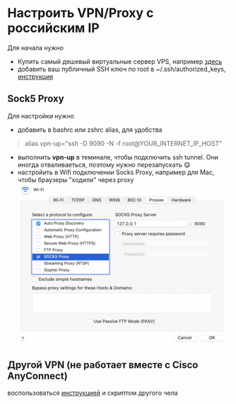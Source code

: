 # Настроить VPN/Proxy c российским IP


Для начала нужно
- Купить самый дешевый виртуальные сервер VPS, например [здесь](https://ruvds.com/ru-rub)
- добавить ваш публичный SSH ключ по root в ~/.ssh/authorized_keys, [инструкция](https://www.digitalocean.com/community/tutorials/how-to-configure-ssh-key-based-authentication-on-a-linux-server)


## Sock5 Proxy
Для настройки нужно
- добавить в bashrc или zshrc alias, для удобства
> alias vpn-up="ssh -D 9090 -N -f  root@YOUR_INTERNET_IP_HOST"
- выполнить **vpn-up** в теминале, чтобы подключить ssh tunnel. Они иногда отваливаеться, поэтому нужно перезапускать :yum:
- настройить в Wifi подключении Socks Proxy, например для Mac, чтобы браузеры "ходили" через proxy 
![image info](https://github.com/poncheg/vpn/blob/main/Mac_network_settings.png)


## Другой VPN (не работает вместе с Cisco AnyConnect)
воспользоваться [инструкцией](https://github.com/hwdsl2/setup-ipsec-vpn) и скриптом другого чела
